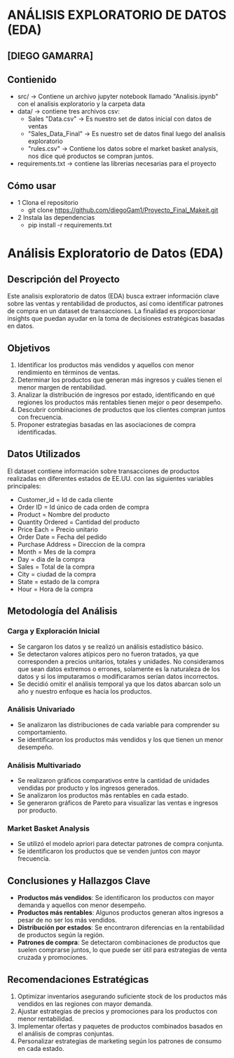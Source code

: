 # ANÁLISIS EXPLORATORIO DE DATOS (EDA)
## [DIEGO GAMARRA]


## Contienido
- src/ -> Contiene un archivo jupyter notebook llamado "Analisis.ipynb" con el analisis exploratorio y la carpeta data
- data/ -> contiene tres archivos csv:
    - Sales "Data.csv" -> Es nuestro set de datos inicial con datos de ventas
    - "Sales_Data_Final" -> Es nuestro set de datos final luego del analisis exploratorio
    - "rules.csv" -> Contiene los datos sobre el market basket analysis, nos dice qué productos se compran juntos.
- requirements.txt -> contiene las librerias necesarias para el proyecto

## Cómo usar
- 1 Clona el repositorio
    - git clone https://github.com/diegoGam1/Proyecto_Final_Makeit.git
- 2  Instala las dependencias
    - pip install -r requirements.txt
# Análisis Exploratorio de Datos (EDA)

##  Descripción del Proyecto

Este analisis exploratorio de datos (EDA) busca extraer información clave sobre las ventas y rentabilidad de productos, así como identificar patrones de compra en un dataset de transacciones. La finalidad es proporcionar insights que puedan ayudar en la toma de decisiones estratégicas basadas en datos.

##  Objetivos

1. Identificar los productos más vendidos y aquellos con menor rendimiento en términos de ventas.
2. Determinar los productos que generan más ingresos y cuáles tienen el menor margen de rentabilidad.
3. Analizar la distribución de ingresos por estado, identificando en qué regiones los productos más rentables tienen mejor o peor desempeño.
4. Descubrir combinaciones de productos que los clientes compran juntos con frecuencia.
5. Proponer estrategias basadas en las asociaciones de compra identificadas.

## Datos Utilizados

El dataset contiene información sobre transacciones de productos realizadas en diferentes estados de EE.UU. con las siguientes variables principales:

- Customer_id	= Id de cada cliente
- Order ID = Id único de cada orden de compra
- Product = Nombre del producto 
- Quantity Ordered = Cantidad del producto 
- Price Each = Precio unitario
- Order Date = Fecha del pedido
- Purchase Address = Direccion de la compra
- Month	= Mes de la compra
- Day = dia de la compra
- Sales = Total de la compra
- City = ciudad de la compra
- State = estado de la compra
- Hour = Hora de la compra

##  Metodología del Análisis

###  Carga y Exploración Inicial

- Se cargaron los datos y se realizó un análisis estadístico básico.
- Se detectaron valores atípicos pero no fueron tratados, ya que corresponden a precios unitarios, totales y unidades. No consideramos que sean datos extremos o errones, solamente es la naturaleza de los datos y si los imputaramos o modificaramos serían datos incorrectos. 
- Se decidió omitir el análisis temporal ya que los datos abarcan solo un año y nuestro enfoque es hacia los productos.

### Análisis Univariado

- Se analizaron las distribuciones de cada variable para comprender su comportamiento.
- Se identificaron los productos más vendidos y los que tienen un menor desempeño.

###  Análisis Multivariado

- Se realizaron gráficos comparativos entre la cantidad de unidades vendidas por producto y los ingresos generados.
- Se analizaron los productos más rentables en cada estado.
- Se generaron gráficos de Pareto para visualizar las ventas e ingresos por producto.

###  Market Basket Analysis

- Se utilizó el modelo apriori para detectar patrones de compra conjunta.
- Se identificaron los productos que se venden juntos con mayor frecuencia.

## Conclusiones y Hallazgos Clave

- **Productos más vendidos**: Se identificaron los productos con mayor demanda y aquellos con menor desempeño.
- **Productos más rentables**: Algunos productos generan altos ingresos a pesar de no ser los más vendidos.
- **Distribución por estados**: Se encontraron diferencias en la rentabilidad de productos según la región.
- **Patrones de compra**: Se detectaron combinaciones de productos que suelen comprarse juntos, lo que puede ser útil para estrategias de venta cruzada y promociones.

##  Recomendaciones Estratégicas

1. Optimizar inventarios asegurando suficiente stock de los productos más vendidos en las regiones con mayor demanda.
2. Ajustar estrategias de precios y promociones para los productos con menor rentabilidad.
3. Implementar ofertas y paquetes de productos combinados basados en el análisis de compras conjuntas.
4. Personalizar estrategias de marketing según los patrones de consumo en cada estado.
 
